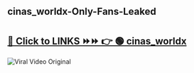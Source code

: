 
 ## cinas_worldx-Only-Fans-Leaked

# <h2><a href="https://clipsfans.com/cinas_worldx&ref=git">🔗 Click to LINKS ⏩⏩ 👉 🟢 cinas_worldx </a></h2>

<a href="https://clipsfans.com/cinas_worldx&ref=git" rel="nofollow" data-target="animated-image.originalLink"><img src="https://i.ibb.co.com/xMMVF88/686577567.gif" alt="Viral Video Original" style="max-width: 100%; display: inline-block;" data-target="animated-image.originalImage"></a>
